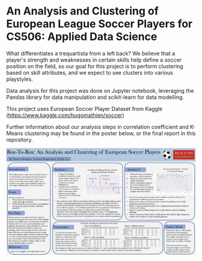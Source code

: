 # An Analysis and Clustering of European League Soccer Players for CS506: Applied Data Science

What differentiates a trequartista from a left back? We believe that a player's strength and weaknesses in certain skills help define a soccer position on the field, so our goal for this project is to perform clustering based on skill attributes, and we expect to see clusters into various playstyles. 

Data analysis for this project was done on Jupyter notebook, leveraging the Pandas library for data manipulation and scikit-learn for data modelling.

This project uses European Soccer Player Dataset from Kaggle (https://www.kaggle.com/hugomathien/soccer)

Further information about our analysis steps in correlation coefficient and K-Means clustering may be found in the poster below, or the final report in this repository.

![temp](https://github.com/csuksangium/EuropeanSoccerAnalysis/blob/master/ProjectPoster.png)
